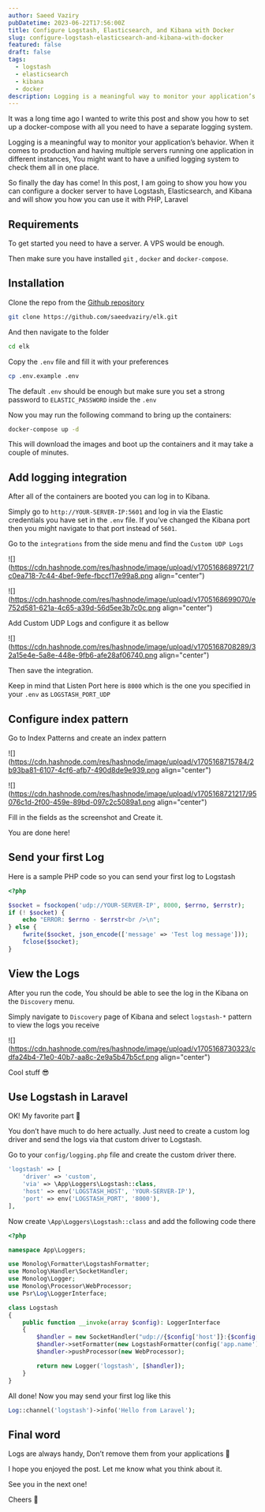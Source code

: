 ```yaml
---
author: Saeed Vaziry
pubDatetime: 2023-06-22T17:56:00Z
title: Configure Logstash, Elasticsearch, and Kibana with Docker
slug: configure-logstash-elasticsearch-and-kibana-with-docker
featured: false
draft: false
tags:
  - logstash
  - elasticsearch
  - kibana
  - docker
description: Logging is a meaningful way to monitor your application’s behavior. When it comes to production and having multiple servers running one application in different instances, You might want to have a unified logging system to check them all in one place.
---
```


It was a long time ago I wanted to write this post and show you how to set up a docker-compose with all you need to have a separate logging system.

Logging is a meaningful way to monitor your application’s behavior. When it comes to production and having multiple servers running one application in different instances, You might want to have a unified logging system to check them all in one place.

So finally the day has come! In this post, I am going to show you how you can configure a docker server to have Logstash, Elasticsearch, and Kibana and will show you how you can use it with PHP, Laravel

## Requirements

To get started you need to have a server. A VPS would be enough.

Then make sure you have installed `git` , `docker` and `docker-compose`.

## Installation

Clone the repo from the [Github repository](https://github.com/saeedvaziry/elk)

```sh
git clone https://github.com/saeedvaziry/elk.git
```

And then navigate to the folder

```bash
cd elk
```

Copy the `.env` file and fill it with your preferences

```bash
cp .env.example .env
```

The default `.env` should be enough but make sure you set a strong password to `ELASTIC_PASSWORD` inside the `.env`

Now you may run the following command to bring up the containers:

```bash
docker-compose up -d
```

This will download the images and boot up the containers and it may take a couple of minutes.

## Add logging integration

After all of the containers are booted you can log in to Kibana.

Simply go to `http://YOUR-SERVER-IP:5601` and log in via the Elastic credentials you have set in the `.env` file. If you’ve changed the Kibana port then you might navigate to that port instead of `5601`.

Go to the `integrations` from the side menu and find the `Custom UDP Logs`

![](https://cdn.hashnode.com/res/hashnode/image/upload/v1705168689721/7c0ea718-7c44-4bef-9efe-fbccf17e99a8.png align="center")

![](https://cdn.hashnode.com/res/hashnode/image/upload/v1705168699070/e752d581-621a-4c65-a39d-56d5ee3b7c0c.png align="center")

Add Custom UDP Logs and configure it as bellow

![](https://cdn.hashnode.com/res/hashnode/image/upload/v1705168708289/32a15e4e-5a8e-448e-9fb6-afe28af06740.png align="center")

Then save the integration.

Keep in mind that Listen Port here is `8000` which is the one you specified in your `.env` as `LOGSTASH_PORT_UDP`

## Configure index pattern

Go to Index Patterns and create an index pattern

![](https://cdn.hashnode.com/res/hashnode/image/upload/v1705168715784/2b93ba81-6107-4cf6-afb7-490d8de9e939.png align="center")

![](https://cdn.hashnode.com/res/hashnode/image/upload/v1705168721217/95076c1d-2f00-459e-89bd-097c2c5089a1.png align="center")

Fill in the fields as the screenshot and Create it.

You are done here!

## Send your first Log

Here is a sample PHP code so you can send your first log to Logstash

```php
<?php

$socket = fsockopen('udp://YOUR-SERVER-IP', 8000, $errno, $errstr);
if (! $socket) {
    echo "ERROR: $errno - $errstr<br />\n";
} else {
    fwrite($socket, json_encode(['message' => 'Test log message']));
    fclose($socket);
}
```

## View the Logs

After you run the code, You should be able to see the log in the Kibana on the `Discovery` menu.

Simply navigate to `Discovery` page of Kibana and select `logstash-*` pattern to view the logs you receive

![](https://cdn.hashnode.com/res/hashnode/image/upload/v1705168730323/cdfa24b4-71e0-40b7-aa8c-2e9a5b47b5cf.png align="center")

Cool stuff 😎

## Use Logstash in Laravel

OK! My favorite part 🙂

You don’t have much to do here actually. Just need to create a custom log driver and send the logs via that custom driver to Logstash.

Go to your `config/logging.php` file and create the custom driver there.

```php
'logstash' => [
    'driver' => 'custom',
    'via' => \App\Loggers\Logstash::class,
    'host' => env('LOGSTASH_HOST', 'YOUR-SERVER-IP'),
    'port' => env('LOGSTASH_PORT', '8000'),
],
```

Now create `\App\Loggers\Logstash::class` and add the following code there

```php
<?php

namespace App\Loggers;

use Monolog\Formatter\LogstashFormatter;
use Monolog\Handler\SocketHandler;
use Monolog\Logger;
use Monolog\Processor\WebProcessor;
use Psr\Log\LoggerInterface;

class Logstash
{
    public function __invoke(array $config): LoggerInterface
    {
        $handler = new SocketHandler("udp://{$config['host']}:{$config['port']}");
        $handler->setFormatter(new LogstashFormatter(config('app.name')));
        $handler->pushProcessor(new WebProcessor);

        return new Logger('logstash', [$handler]);
    }
}
```

All done! Now you may send your first log like this

```php
Log::channel('logstash')->info('Hello from Laravel');
```

## Final word

Logs are always handy, Don’t remove them from your applications 🙂

I hope you enjoyed the post. Let me know what you think about it.

See you in the next one!

Cheers 🍻